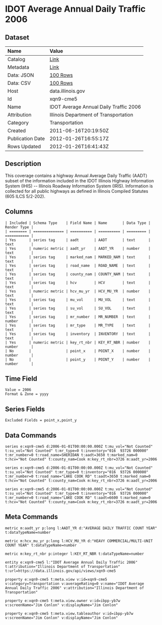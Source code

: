 # IDOT Average Annual Daily Traffic 2006

## Dataset

| Name | Value |
| :--- | :---- |
| Catalog | [Link](https://catalog.data.gov/dataset/idot-average-annual-daily-traffic-2006-5756d) |
| Metadata | [Link](https://data.illinois.gov/api/views/xqn9-cme5) |
| Data: JSON | [100 Rows](https://data.illinois.gov/api/views/xqn9-cme5/rows.json?max_rows=100) |
| Data: CSV | [100 Rows](https://data.illinois.gov/api/views/xqn9-cme5/rows.csv?max_rows=100) |
| Host | data.illinois.gov |
| Id | xqn9-cme5 |
| Name | IDOT Average Annual Daily Traffic 2006 |
| Attribution | Illinois Department of Transportation |
| Category | Transportation |
| Created | 2011-06-16T20:19:50Z |
| Publication Date | 2012-01-26T16:55:17Z |
| Rows Updated | 2012-01-26T16:41:43Z |

## Description

This coverage contains a highway Annual Average Daily Traffic (AADT) subset of the information included in the IDOT Illinois Highway Information System (IHIS) -- Illinois Roadway Information System (IRIS). Information is collected for all public highways as defined in Illinois Compiled Statutes (605 ILCS 5/2-202).

## Columns

```ls
| Included | Schema Type    | Field Name | Name       | Data Type | Render Type |
| ======== | ============== | ========== | ========== | ========= | =========== |
| Yes      | series tag     | aadt       | AADT       | text      | text        |
| Yes      | numeric metric | aadt_yr    | AADT_YR    | number    | text        |
| Yes      | series tag     | marked_nam | MARKED_NAM | text      | text        |
| Yes      | series tag     | road_name  | ROAD_NAME  | text      | text        |
| Yes      | series tag     | county_nam | COUNTY_NAM | text      | text        |
| Yes      | series tag     | hcv        | HCV        | text      | text        |
| Yes      | numeric metric | hcv_mu_yr  | HCV_MU_YR  | number    | text        |
| Yes      | series tag     | mu_vol     | MU_VOL     | text      | text        |
| Yes      | series tag     | su_vol     | SU_VOL     | text      | text        |
| Yes      | series tag     | mr_number  | MR_NUMBER  | text      | number      |
| Yes      | series tag     | mr_type    | MR_TYPE    | text      | text        |
| Yes      | series tag     | inventory  | INVENTORY  | text      | text        |
| Yes      | numeric metric | key_rt_nbr | KEY_RT_NBR | number    | number      |
| No       |                | point_x    | POINT_X    | number    | number      |
| No       |                | point_y    | POINT_Y    | number    | number      |
```

## Time Field

```ls
Value = 2006
Format & Zone = yyyy
```

## Series Fields

```ls
Excluded Fields = point_x,point_y
```

## Data Commands

```ls
series e:xqn9-cme5 d:2006-01-01T00:00:00.000Z t:mu_vol="Not Counted" t:su_vol="Not Counted" t:mr_type=0 t:inventory="016  93726 000000" t:mr_number=0 t:road_name=SHERIDAN t:aadt=3650 t:marked_nam=0 t:hcv="Not Counted" t:county_nam=Cook m:key_rt_nbr=3726 m:aadt_yr=2006

series e:xqn9-cme5 d:2006-01-01T00:00:00.000Z t:mu_vol="Not Counted" t:su_vol="Not Counted" t:mr_type=0 t:inventory="016  93726 000000" t:mr_number=0 t:road_name="LAKE COOK RD" t:aadt=3650 t:marked_nam=0 t:hcv="Not Counted" t:county_nam=Cook m:key_rt_nbr=3726 m:aadt_yr=2006

series e:xqn9-cme5 d:2006-01-01T00:00:00.000Z t:mu_vol="Not Counted" t:su_vol="Not Counted" t:mr_type=0 t:inventory="016  93726 000000" t:mr_number=0 t:road_name="LAKE COOK RD" t:aadt=6600 t:marked_nam=0 t:hcv="Not Counted" t:county_nam=Cook m:key_rt_nbr=3726 m:aadt_yr=2006
```

## Meta Commands

```ls
metric m:aadt_yr p:long l:AADT_YR d:"AVERAGE DAILY TRAFFIC COUNT YEAR" t:dataTypeName=number

metric m:hcv_mu_yr p:long l:HCV_MU_YR d:"HEAVY COMMERCIAL/MULTI-UNIT COUNT YEAR" t:dataTypeName=number

metric m:key_rt_nbr p:integer l:KEY_RT_NBR t:dataTypeName=number

entity e:xqn9-cme5 l:"IDOT Average Annual Daily Traffic 2006" t:attribution="Illinois Department of Transportation" t:url=https://data.illinois.gov/api/views/xqn9-cme5

property e:xqn9-cme5 t:meta.view v:id=xqn9-cme5 v:category=Transportation v:averageRating=0 v:name="IDOT Average Annual Daily Traffic 2006" v:attribution="Illinois Department of Transportation"

property e:xqn9-cme5 t:meta.view.owner v:id=ibpp-yb7w v:screenName="Jim Conlon" v:displayName="Jim Conlon"

property e:xqn9-cme5 t:meta.view.tableauthor v:id=ibpp-yb7w v:screenName="Jim Conlon" v:displayName="Jim Conlon"
```